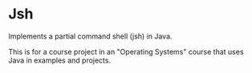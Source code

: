 Jsh
===

Implements a partial command shell (jsh) in Java.

This is for a course project in an "Operating Systems" course
that uses Java in examples and projects.
